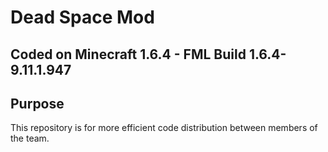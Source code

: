 Dead Space Mod
==
Coded on Minecraft 1.6.4 - FML Build 1.6.4-9.11.1.947
-
Purpose
-
This repository is for more efficient code distribution between members of the team.

